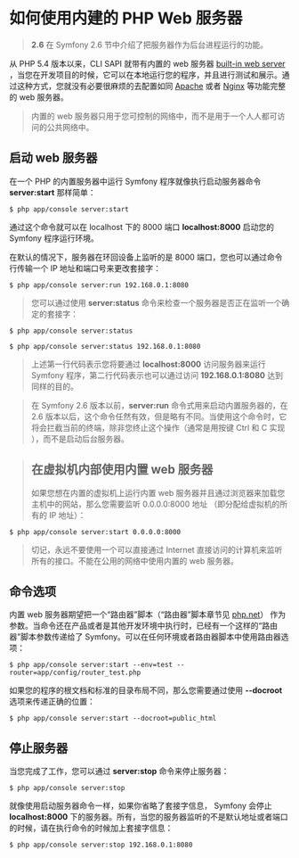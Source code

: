 # 如何使用内建的 PHP Web 服务器

> **2.6** 在 Symfony 2.6 节中介绍了把服务器作为后台进程运行的功能。

从 PHP 5.4 版本以来，CLI SAPI 就带有内置的 web 服务器  [built-in web server](http://php.net/manual/en/features.commandline.webserver.php "built-in web server") ，当您在开发项目的时候，它可以在本地运行您的程序，并且进行测试和展示。通过这种方式，您就没有必要很麻烦的去配置如同 [Apache](http://symfony.com/doc/current/cookbook/configuration/web_server_configuration.html "Apache") 或者  [Nginx](http://symfony.com/doc/current/cookbook/configuration/web_server_configuration.html "Nginx")  等功能完整的 web 服务器。

> 内置的 web 服务器只用于您可控制的网络中，而不是用于一个人人都可访问的公共网络中。

## 启动 web 服务器

在一个 PHP 的内置服务器中运行 Symfony 程序就像执行启动服务器命令 **server:start** 那样简单：

```
$ php app/console server:start
```

通过这个命令就可以在 localhost 下的 8000 端口 **localhost:8000** 启动您的 Symfony 程序运行环境。

在默认的情况下，服务器在环回设备上监听的是 8000 端口，您也可以通过命令行传输一个 IP 地址和端口号来更改套接字：

```
$ php app/console server:run 192.168.0.1:8080
```

> 您可以通过使用 **server:status** 命令来检查一个服务器是否正在监听一个确定的套接字：

```
$ php app/console server:status

$ php app/console server:status 192.168.0.1:8080
```

>  上述第一行代码表示您将要通过 **localhost:8000** 访问服务器来运行 Symfony 程序，第二行代码表示也可以通过访问  **192.168.0.1:8080** 达到同样的目的。

> 在 Symfony 2.6 版本以前，**server:run** 命令式用来启动内置服务器的，在 2.6 版本以后，这个命令任然有效，但是略有不同。当使用这个命令时，它将会拦截当前的终端，除非您终止这个操作（通常是用按键 Ctrl 和 C 实现 ），而不是启动后台服务器。

> ## 在虚拟机内部使用内置 web 服务器
> 如果您想在内置的虚拟机上运行内置 web 服务器并且通过浏览器来加载您主机中的网站，那么您需要监听 0.0.0.0:8000 地址 （即分配给虚拟机的所有的 IP 地址）：

```
$ php app/console server:start 0.0.0.0:8000
```

> 切记，永远不要使用一个可以直接通过 Internet 直接访问的计算机来监听所有的接口。不能在公用的网络中使用内置的 web 服务器。

## 命令选项

内置 web 服务器期望把一个“路由器”脚本（“路由器”脚本章节见  [php.net](http://php.net/manual/en/features.commandline.webserver.php#example-401 "php.net")） 作为参数。当命令还在产品或者是其他开发环境中执行时，已经有一个这样的“路由器”脚本参数传递给了 Symfony。可以在任何环境或者路由器脚本中使用路由器选项：

```
$ php app/console server:start --env=test --router=app/config/router_test.php
```

如果您的程序的根文档和标准的目录布局不同，那么您需要通过使用 **--docroot** 选项来传递正确的位置：

```
$ php app/console server:start --docroot=public_html
```

## 停止服务器

当您完成了工作，您可以通过 **server:stop** 命令来停止服务器：

```
$ php app/console server:stop
```

就像使用启动服务器命令一样，如果你省略了套接字信息， Symfony 会停止 **localhost:8000** 下的服务器。所有，当您的服务器监听的不是默认地址或者端口的时候，请在执行命令的时候加上套接字信息：

```
$ php app/console server:stop 192.168.0.1:8080
```

